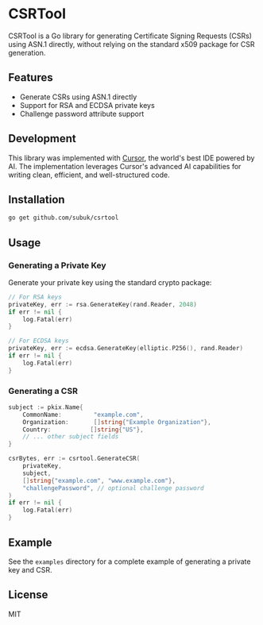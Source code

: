 # CSRTool

CSRTool is a Go library for generating Certificate Signing Requests (CSRs) using ASN.1 directly, without relying on the standard x509 package for CSR generation.

## Features

- Generate CSRs using ASN.1 directly
- Support for RSA and ECDSA private keys
- Challenge password attribute support

## Development

This library was implemented with [Cursor](https://cursor.sh), the world's best IDE powered by AI. The implementation leverages Cursor's advanced AI capabilities for writing clean, efficient, and well-structured code.

## Installation

```bash
go get github.com/subuk/csrtool
```

## Usage

### Generating a Private Key

Generate your private key using the standard crypto package:

```go
// For RSA keys
privateKey, err := rsa.GenerateKey(rand.Reader, 2048)
if err != nil {
    log.Fatal(err)
}

// For ECDSA keys
privateKey, err := ecdsa.GenerateKey(elliptic.P256(), rand.Reader)
if err != nil {
    log.Fatal(err)
}
```

### Generating a CSR

```go
subject := pkix.Name{
    CommonName:         "example.com",
    Organization:       []string{"Example Organization"},
    Country:           []string{"US"},
    // ... other subject fields
}

csrBytes, err := csrtool.GenerateCSR(
    privateKey,
    subject,
    []string{"example.com", "www.example.com"},
    "challengePassword", // optional challenge password
)
if err != nil {
    log.Fatal(err)
}
```

## Example

See the `examples` directory for a complete example of generating a private key and CSR.

## License

MIT
